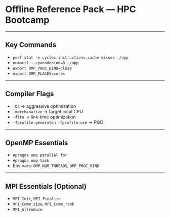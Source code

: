 # Offline Reference Pack — HPC Bootcamp

---

## Key Commands
- `perf stat -e cycles,instructions,cache-misses ./app`
- `numactl --cpunodebind=0 ./app`
- `export OMP_PROC_BIND=close`
- `export OMP_PLACES=cores`

---

## Compiler Flags
- `-O3` → aggressive optimization
- `-march=native` → target local CPU
- `-flto` → link-time optimization
- `-fprofile-generate` / `-fprofile-use` → PGO

---

## OpenMP Essentials
- `#pragma omp parallel for`
- `#pragma omp task`
- Env vars: `OMP_NUM_THREADS`, `OMP_PROC_BIND`

---

## MPI Essentials (Optional)
- `MPI_Init`, `MPI_Finalize`
- `MPI_Comm_size`, `MPI_Comm_rank`
- `MPI_Allreduce`
